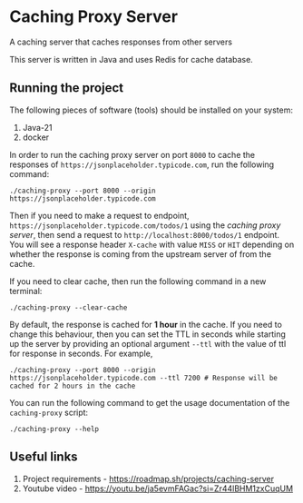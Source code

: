 # Caching Proxy Server

A caching server that caches responses from other servers

This server is written in Java and uses Redis for cache database.

## Running the project

The following pieces of software (tools) should be installed on your system:

1. Java-21
2. docker

In order to run the caching proxy server on port `8000` to cache the responses of `https://jsonplaceholder.typicode.com`, run the following command:

```shell
./caching-proxy --port 8000 --origin https://jsonplaceholder.typicode.com
```

Then if you need to make a request to endpoint, `https://jsonplaceholder.typicode.com/todos/1` using the *caching proxy server*, then send a request to `http://localhost:8000/todos/1` endpoint. You will see a response header `X-cache` with value `MISS` or `HIT` depending on whether the response is coming from the upstream server of from the cache.

If you need to clear cache, then run the following command in a new terminal:

```shell
./caching-proxy --clear-cache
```

By default, the response is cached for **1 hour** in the cache. If you need to change this behaviour, then you can set the TTL in seconds while starting up the server by providing an optional argument `--ttl` with the value of ttl for response in seconds. For example,

```shell
./caching-proxy --port 8000 --origin https://jsonplaceholder.typicode.com --ttl 7200 # Response will be cached for 2 hours in the cache
```

You can run the following command to get the usage documentation of the `caching-proxy` script:

```shell
./caching-proxy --help
```

## Useful links

1. Project requirements - https://roadmap.sh/projects/caching-server
2. Youtube video - https://youtu.be/ja5evmFAGac?si=Zr44lBHM1zxCuqUM
